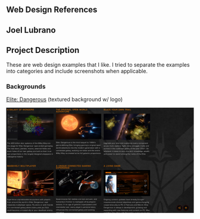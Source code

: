 ## Web Design References

## Joel Lubrano

## Project Description

These are web design examples that I like.  I tried to separate the
examples into categories and include screenshots when applicable.

### Backgrounds

[Elite: Dangerous](https://www.elitedangerous.com/)
(textured background w/ logo)

![elitedangerous](https://github.com/jdlubrano/webdesign-examples/raw/master/screenshots/elitedangerous.png)

